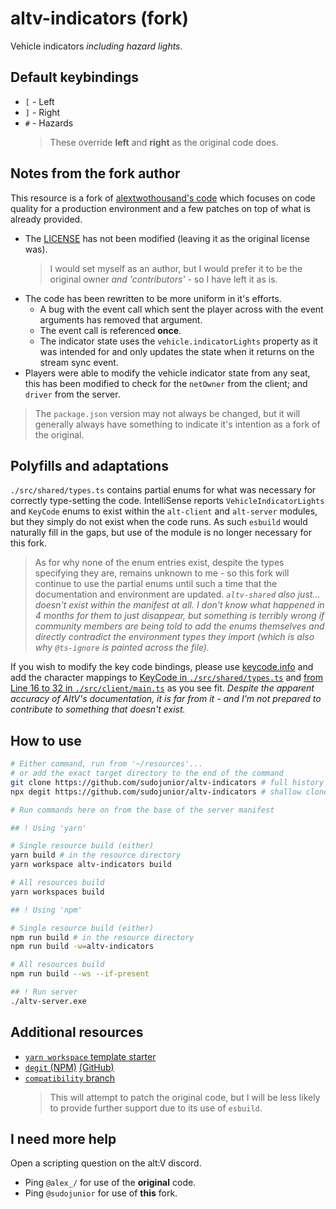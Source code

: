 # altv-indicators (fork)

Vehicle indicators *including hazard lights*.

## Default keybindings

- `[` - Left
- `]` - Right
- `#` - Hazards
  > These override **left** and **right** as the original code does.

## Notes from the fork author

This resource is a fork of [alextwothousand's code](https://github.com/alextwothousand/altv-os-indicators) which focuses on code quality for a production environment and a few patches on top of what is already provided.

- The [LICENSE](LICENSE) has not been modified (leaving it as the original license was).
  > I would set myself as an author, but I would prefer it to be the original owner *and 'contributors'* - so I have left it as is.
- The code has been rewritten to be more uniform in it's efforts.
  - A bug with the event call which sent the player across with the event arguments has removed that argument.
  - The event call is referenced **once**.
  - The indicator state uses the `vehicle.indicatorLights` property as it was intended for and only updates the state when it returns on the stream sync event.
- Players were able to modify the vehicle indicator state from any seat, this has been modified to check for the `netOwner` from the client; and `driver` from the server.

> The `package.json` version may not always be changed, but it will generally always have something to indicate it's intention as a fork of the original.

## Polyfills and adaptations

`./src/shared/types.ts` contains partial enums for what was necessary for correctly type-setting the code. IntelliSense reports `VehicleIndicatorLights` and `KeyCode` enums to exist within the `alt-client` and `alt-server` modules, but they simply do not exist when the code runs. As such `esbuild` would naturally fill in the gaps, but use of the module is no longer necessary for this fork.

> As for why none of the enum entries exist, despite the types specifying they are, remains unknown to me - so this fork will continue to use the partial enums until such a time that the documentation and environment are updated. *`altv-shared` also just... doesn't exist within the manifest at all. I don't know what happened in 4 months for them to just disappear, but something is terribly wrong if community members are being told to add the enums themselves and directly contradict the environment types they import (which is also why `@ts-ignore` is painted across the file).*

If you wish to modify the key code bindings, please use [keycode.info](https://keycode.info) and add the character mappings to [KeyCode in `./src/shared/types.ts`](./src/shared/types.ts) and [from Line 16 to 32 in `./src/client/main.ts`](./src/client/main.ts) as you see fit. *Despite the apparent accuracy of AltV's documentation, it is far from it - and I'm not prepared to contribute to something that doesn't exist.*

## How to use

```sh
# Either command, run from '~/resources'...
# or add the exact target directory to the end of the command
git clone https://github.com/sudojunior/altv-indicators # full history clone
npx degit https://github.com/sudojunior/altv-indicators # shallow clone

# Run commands here on from the base of the server manifest

## ! Using 'yarn'

# Single resource build (either)
yarn build # in the resource directory
yarn workspace altv-indicators build

# All resources build
yarn workspaces build

## ! Using 'npm'

# Single resource build (either)
npm run build # in the resource directory
npm run build -w=altv-indicators

# All resources build
npm run build --ws --if-present

## ! Run server
./altv-server.exe
```

## Additional resources

- [`yarn workspace` template starter](https://github.com/RocketDragon/altv-yarn-workspace-starter)
- [`degit` (NPM)](https://npm.im/degit) [(GitHub)](https://github.com/Rich-Harris/degit)
- [`compatibility` branch](https://github.com/sudojunior/altv-indicators/tree/compatibility)
  > This will attempt to patch the original code, but I will be less likely to provide further support due to its use of `esbuild`.

## I need more help

Open a scripting question on the alt:V discord.

- Ping `@alex_/` for use of the **original** code.
- Ping `@sudojunior` for use of **this** fork.

